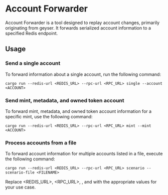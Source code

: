 # Account Forwarder

Account Forwarder is a tool designed to replay account changes, primarily originating from geyser. It forwards serialized account information to a specified Redis endpoint.

## Usage

### Send a single account

To forward information about a single account, run the following command:

`cargo run --redis-url <REDIS_URL> --rpc-url <RPC_URL> single --account <ACCOUNT>`

### Send mint, metadata, and owned token account

To forward mint, metadata, and owned token account information for a specific mint, use the following command:

`cargo run --redis-url <REDIS_URL> --rpc-url <RPC_URL> mint --mint <ACCOUNT>`

### Process accounts from a file

To forward account information for multiple accounts listed in a file, execute the following command:

`cargo run --redis-url <REDIS_URL> --rpc-url <RPC_URL> scenario --scenario-file <FILENAME>`

Replace <REDIS_URL>, <RPC_URL>, <ACCOUNT>, and <FILENAME> with the appropriate values for your use case.
